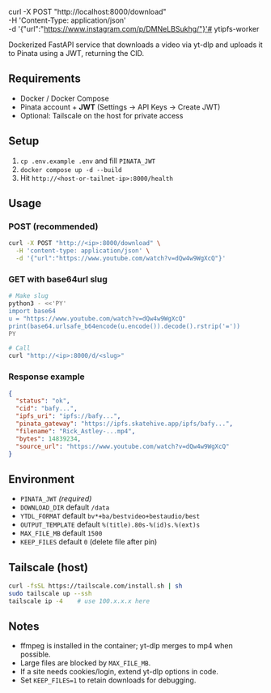 curl -X POST "http://localhost:8000/download" \
 -H 'Content-Type: application/json' \
 -d '{"url":"https://www.instagram.com/p/DMNeLBSukhg/"}'# ytipfs-worker

Dockerized FastAPI service that downloads a video via yt-dlp and uploads it to Pinata using a JWT, returning the CID.

## Requirements

- Docker / Docker Compose
- Pinata account + **JWT** (Settings → API Keys → Create JWT)
- Optional: Tailscale on the host for private access

## Setup

1. `cp .env.example .env` and fill `PINATA_JWT`
2. `docker compose up -d --build`
3. Hit `http://<host-or-tailnet-ip>:8000/health`

## Usage

### POST (recommended)

```bash
curl -X POST "http://<ip>:8000/download" \
  -H 'content-type: application/json' \
  -d '{"url":"https://www.youtube.com/watch?v=dQw4w9WgXcQ"}'
```

### GET with base64url slug

```bash
# Make slug
python3 - <<'PY'
import base64
u = "https://www.youtube.com/watch?v=dQw4w9WgXcQ"
print(base64.urlsafe_b64encode(u.encode()).decode().rstrip('='))
PY

# Call
curl "http://<ip>:8000/d/<slug>"
```

### Response example

```json
{
  "status": "ok",
  "cid": "bafy...",
  "ipfs_uri": "ipfs://bafy...",
  "pinata_gateway": "https://ipfs.skatehive.app/ipfs/bafy...",
  "filename": "Rick_Astley-...mp4",
  "bytes": 14839234,
  "source_url": "https://www.youtube.com/watch?v=dQw4w9WgXcQ"
}
```

## Environment

- `PINATA_JWT` _(required)_
- `DOWNLOAD_DIR` default `/data`
- `YTDL_FORMAT` default `bv*+ba/bestvideo+bestaudio/best`
- `OUTPUT_TEMPLATE` default `%(title).80s-%(id)s.%(ext)s`
- `MAX_FILE_MB` default `1500`
- `KEEP_FILES` default `0` (delete file after pin)

## Tailscale (host)

```bash
curl -fsSL https://tailscale.com/install.sh | sh
sudo tailscale up --ssh
tailscale ip -4    # use 100.x.x.x here
```

## Notes

- ffmpeg is installed in the container; yt-dlp merges to mp4 when possible.
- Large files are blocked by `MAX_FILE_MB`.
- If a site needs cookies/login, extend yt-dlp options in code.
- Set `KEEP_FILES=1` to retain downloads for debugging.
